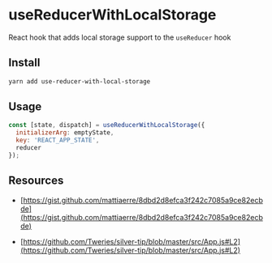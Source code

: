 # useReducerWithLocalStorage

React hook that adds local storage support to the `useReducer` hook

## Install

```bash
yarn add use-reducer-with-local-storage
```

## Usage

```js
const [state, dispatch] = useReducerWithLocalStorage({
  initializerArg: emptyState,
  key: 'REACT_APP_STATE',
  reducer
});
```

## Resources

- [https://gist.github.com/mattiaerre/8dbd2d8efca3f242c7085a9ce82ecbde](https://gist.github.com/mattiaerre/8dbd2d8efca3f242c7085a9ce82ecbde)

- [https://github.com/Tweries/silver-tip/blob/master/src/App.js#L2](https://github.com/Tweries/silver-tip/blob/master/src/App.js#L2)
